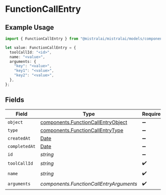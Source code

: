 # FunctionCallEntry

## Example Usage

```typescript
import { FunctionCallEntry } from "@mistralai/mistralai/models/components";

let value: FunctionCallEntry = {
  toolCallId: "<id>",
  name: "<value>",
  arguments: {
    "key": "<value>",
    "key1": "<value>",
    "key2": "<value>",
  },
};
```

## Fields

| Field                                                                                         | Type                                                                                          | Required                                                                                      | Description                                                                                   |
| --------------------------------------------------------------------------------------------- | --------------------------------------------------------------------------------------------- | --------------------------------------------------------------------------------------------- | --------------------------------------------------------------------------------------------- |
| `object`                                                                                      | [components.FunctionCallEntryObject](../../models/components/functioncallentryobject.md)      | :heavy_minus_sign:                                                                            | N/A                                                                                           |
| `type`                                                                                        | [components.FunctionCallEntryType](../../models/components/functioncallentrytype.md)          | :heavy_minus_sign:                                                                            | N/A                                                                                           |
| `createdAt`                                                                                   | [Date](https://developer.mozilla.org/en-US/docs/Web/JavaScript/Reference/Global_Objects/Date) | :heavy_minus_sign:                                                                            | N/A                                                                                           |
| `completedAt`                                                                                 | [Date](https://developer.mozilla.org/en-US/docs/Web/JavaScript/Reference/Global_Objects/Date) | :heavy_minus_sign:                                                                            | N/A                                                                                           |
| `id`                                                                                          | *string*                                                                                      | :heavy_minus_sign:                                                                            | N/A                                                                                           |
| `toolCallId`                                                                                  | *string*                                                                                      | :heavy_check_mark:                                                                            | N/A                                                                                           |
| `name`                                                                                        | *string*                                                                                      | :heavy_check_mark:                                                                            | N/A                                                                                           |
| `arguments`                                                                                   | *components.FunctionCallEntryArguments*                                                       | :heavy_check_mark:                                                                            | N/A                                                                                           |